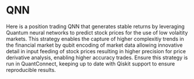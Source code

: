 # QNN
Here is a position trading QNN that generates stable returns by leveraging Quantum neural networks to predict stock prices for the use of low volaitity markets. This strategy enables the capture of higher complexitiy trends in the financial market by qubit encoding of market data allowing innovative detail in input feeding of stock prices resulting in higher precision for price derivative analysis, enabling higher accuracy trades. Ensure this strategy is run in QuantConnect, keeping up to date with Qiskit support to ensure reproducible results.
